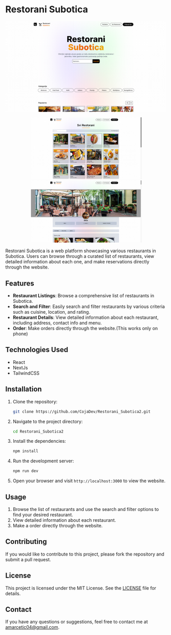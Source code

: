 # Restorani Subotica

![Restorani Subotica](restorani_subotica.png)
<p align="center">
  <img src="res2.png" alt="Screenshot 2" width="345">
  <img src="res3.png" alt="Screenshot 3" width="345">
 
</p>

Restorani Subotica is a web platform showcasing various restaurants in Subotica. Users can browse through a curated list of restaurants, view detailed information about each one, and make reservations directly through the website.

## Features

- **Restaurant Listings**: Browse a comprehensive list of restaurants in Subotica.
- **Search and Filter**: Easily search and filter restaurants by various criteria such as cuisine, location, and rating.
- **Restaurant Details**: View detailed information about each restaurant, including address, contact info and menu.
- **Order**: Make orders directly through the website.(This works only on phone)


## Technologies Used

- React
- NextJs
- TailwindCSS

## Installation

1. Clone the repository:
    ```sh
    git clone https://github.com/CojaDev/Restorani_Subotica2.git
    ```

2. Navigate to the project directory:
    ```sh
    cd Restorani_Subotica2
    ```

3. Install the dependencies:
    ```sh
    npm install
    ```

4. Run the development server:
    ```sh
    npm run dev
    ```

5. Open your browser and visit `http://localhost:3000` to view the website.

## Usage

1. Browse the list of restaurants and use the search and filter options to find your desired restaurant.
2. View detailed information about each restaurant.
3. Make a order directly through the website.


## Contributing

If you would like to contribute to this project, please fork the repository and submit a pull request.

## License

This project is licensed under the MIT License. See the [LICENSE](LICENSE) file for details.

## Contact

If you have any questions or suggestions, feel free to contact me at [amarcetic04@gmail.com](mailto:amarcetic04@gmail.com).
